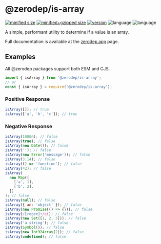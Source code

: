 # @zerodep/is-array

[![minified size](https://img.shields.io/bundlephobia/min/@zerodep/is-array?style=flat-square&color=blue)](https://bundlephobia.com/package/@zerodep/is-array)
[![minified+gzipped size](https://img.shields.io/bundlephobia/minzip/@zerodep/is-array?style=flat-square&color=blue)](https://bundlephobia.com/package/@zerodep/is-array)
[![version](https://img.shields.io/npm/v/@zerodep/is-array?style=flat-square&color=blue)](https://www.npmjs.com/package/@zerodep/is-array)
![language](https://img.shields.io/github/languages/top/cdepage/zerodep?style=flat-square)
![language](https://img.shields.io/badge/types-included-blue?style=flat-square)

A simple, performant utility to determine if a value is an array.

Full documentation is available at the [zerodep.app](http://zerodep.app/is/array) page.

## Examples

All @zerodep packages support both ESM and CJS.

```javascript
import { isArray } from '@zerodep/is-array';
// or
const { isArray } = require('@zerodep/is-array');
```

### Positive Response

```javascript
isArray([]); // true
isArray(['a', 'b', 'c']); // true
```

### Negative Response

```javascript
isArray(1000n); // false
isArray(true); // false
isArray(new Date()); // false
isArray(''); // false
isArray(new Error('message')); // false
isArray(3.14); // false
isArray(() => 'function'); // false
isArray(42); // false
isArray(
  new Map([
    ['a', 1],
    ['b', 2],
  ])
); // false
isArray(null); // false
isArray({ an: 'object' }); // false
isArray(new Promise(() => {})); // false
isArray(/[regex]+/gi); // false
isArray(new Set([1, 2, 3])); // false
isArray('a string'); // false
isArray(Symbol()); // false
isArray(new Int32Array(2)); // false
isArray(undefined); // false
```
